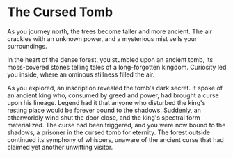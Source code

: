# The Cursed Tomb

As you journey north, the trees become taller and more ancient. The air crackles with an unknown power, and a mysterious mist veils your surroundings.

In the heart of the dense forest, you stumbled upon an ancient tomb, its moss-covered stones telling tales of a long-forgotten kingdom. Curiosity led you inside, where an ominous stillness filled the air.

As you explored, an inscription revealed the tomb's dark secret. It spoke of an ancient king who, consumed by greed and power, had brought a curse upon his lineage. Legend had it that anyone who disturbed the king's resting place would be forever bound to the shadows. Suddenly, an otherworldly wind shut the door close, and the king's spectral form materialized. The curse had been triggered, and you were now bound to the shadows, a prisoner in the cursed tomb for eternity. The forest outside continued its symphony of whispers, unaware of the ancient curse that had claimed yet another unwitting visitor.